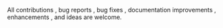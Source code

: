 All contributions , bug reports , bug fixes , documentation improvements , enhancements , and ideas are welcome.
